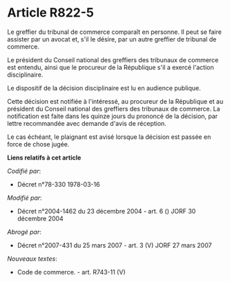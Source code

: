 # Article R822-5

Le greffier du tribunal de commerce comparaît en personne. Il peut se faire assister par un avocat et, s'il le désire, par un
autre greffier de tribunal de commerce.

Le président du Conseil national des greffiers des tribunaux de commerce est entendu, ainsi que le procureur de la République
s'il a exercé l'action disciplinaire.

Le dispositif de la décision disciplinaire est lu en audience publique.

Cette décision est notifiée à l'intéressé, au procureur de la République et au président du Conseil national des greffiers
des tribunaux de commerce. La notification est faite dans les quinze jours du prononcé de la décision, par lettre recommandée
avec demande d'avis de réception.

Le cas échéant, le plaignant est avisé lorsque la décision est passée en force de chose jugée.

**Liens relatifs à cet article**

_Codifié par_:

  - Décret n°78-330 1978-03-16

_Modifié par_:

  - Décret n°2004-1462 du 23 décembre 2004 - art. 6 () JORF 30 décembre 2004

_Abrogé par_:

  - Décret n°2007-431 du 25 mars 2007 - art. 3 (V) JORF 27 mars 2007

_Nouveaux textes_:

  - Code de commerce. - art. R743-11 (V)
